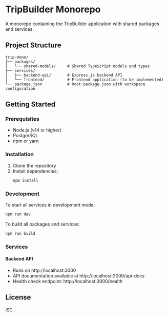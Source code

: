 # TripBuilder Monorepo

A monorepo containing the TripBuilder application with shared packages and services.

## Project Structure

```
trip-mono/
├── packages/
│   └── shared-models/     # Shared TypeScript models and types
├── services/
│   ├── backend-api/       # Express.js backend API
│   └── frontend/          # Frontend application (to be implemented)
└── package.json           # Root package.json with workspace configuration
```

## Getting Started

### Prerequisites

- Node.js (v14 or higher)
- PostgreSQL
- npm or yarn

### Installation

1. Clone the repository
2. Install dependencies:
   ```bash
   npm install
   ```

### Development

To start all services in development mode:
```bash
npm run dev
```

To build all packages and services:
```bash
npm run build
```

### Services

#### Backend API
- Runs on http://localhost:3000
- API documentation available at http://localhost:3000/api-docs
- Health check endpoint: http://localhost:3000/health

## License

ISC